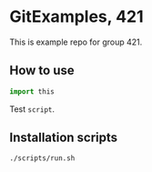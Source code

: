 # GitExamples, 421

This is example repo for group 421.

## How to use


```python
import this
```

Test `script`.

## Installation scripts

```shell
./scripts/run.sh
```

